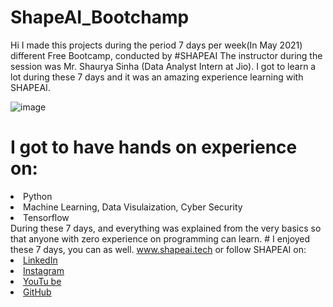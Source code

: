 # ShapeAI_Bootchamp

Hi I made this projects during the period 7 days per week(In May 2021) different Free Bootcamp, conducted by #SHAPEAI
The instructor during the session was Mr. Shaurya Sinha (Data Analyst Intern at Jio). I got to
learn a lot during these 7 days and it was an amazing experience learning with SHAPEAI.

![image](https://user-images.githubusercontent.com/84913669/134709035-ced7e99c-ed02-4194-8f89-c29c691ed6d6.png)

# I got to have hands on experience on:
<li>Python
<li>Machine Learning, Data Visulaization, Cyber Security
<li>Tensorflow
<br>During these 7 days, and everything was explained from the very basics so that
anyone with zero experience on programming can learn.
# I enjoyed these 7 days, you can as well.
<a href="https://www.shapeai.tech"> www.shapeai.tech</a>
or follow SHAPEAI on:
<li><a href=
"https://in.linkedin.com/company/shapeai">LinkedIn</a>
<li><a href=
"https://www.instagram.com/shape.ai/?hl=en">Instagram</a>
<li><a
href=
"https://www.youtube.com/channel/UCTUvDLTW9meuDXWcbmISPdA">YouTu
be</a>
<li><a href=
"https://github.com/shapeai">GitHub</a>

